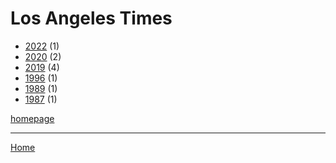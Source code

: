 # Los Angeles Times

  * [2022](./los-angeles-times-2022.md) (1)
  * [2020](./los-angeles-times-2020.md) (2)
  * [2019](./los-angeles-times-2019.md) (4)
  * [1996](./los-angeles-times-1996.md) (1)
  * [1989](./los-angeles-times-1989.md) (1)
  * [1987](./los-angeles-times-1987.md) (1)

[homepage](https://www.latimes.com/)

----

[Home](../index.md)
